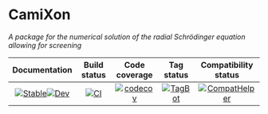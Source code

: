 # CamiXon

*A package for the numerical solution of the radial Schrödinger equation allowing for screening*

| **Documentation**                  | **Build status**                     | **Code coverage**                               | **Tag status**                                | **Compatibility status**                                    
|:----------------------------------:|:------------------------------------:|:-----------------------------------------------:|:-----------------------------------------:|:----------------------------------------:|
|[![Stable](https://img.shields.io/badge/docs-v1-blue.svg)](https://walra356.github.io/CamiXon.jl/stable)[![Dev](https://img.shields.io/badge/docs-dev-blue.svg)](https://walra356.github.io/CamiXon.jl/dev)|[![CI](https://github.com/walra356/CamiXon.jl/actions/workflows/CI.yml/badge.svg)](https://github.com/walra356/CamiXon.jl/actions/workflows/CI.yml)|[![codecov](https://codecov.io/gh/walra356/CamiXon.jl/branch/main/graph/badge.svg?token=7LW41FGMK5)](https://codecov.io/gh/walra356/CamiXon.jl)|[![TagBot](https://github.com/walra356/CamiXon.jl/actions/workflows/TagBot.yml/badge.svg)](https://github.com/walra356/CamiXon.jl/actions/workflows/TagBot.yml)|[![CompatHelper](https://github.com/walra356/CamiXon.jl/actions/workflows/CompatHelper.yml/badge.svg)](https://github.com/walra356/CamiXon.jl/actions/workflows/CompatHelper.yml)

